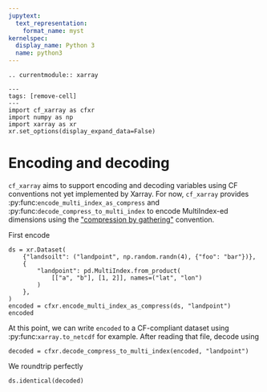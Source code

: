 ```yaml
---
jupytext:
  text_representation:
    format_name: myst
kernelspec:
  display_name: Python 3
  name: python3
---
```

```{eval-rst}
.. currentmodule:: xarray
```
```{code-cell}
---
tags: [remove-cell]
---
import cf_xarray as cfxr
import numpy as np
import xarray as xr
xr.set_options(display_expand_data=False)
```


# Encoding and decoding

`cf_xarray` aims to support encoding and decoding variables using CF conventions not yet implemented by Xarray. For now, ``cf_xarray`` provides
:py:func:`encode_multi_index_as_compress` and :py:func:`decode_compress_to_multi_index` to encode MultiIndex-ed dimensions using the
["compression by gathering"](http://cfconventions.org/Data/cf-conventions/cf-conventions-1.8/cf-conventions.html#compression-by-gathering) convention.

First encode
```{code-cell}
ds = xr.Dataset(
    {"landsoilt": ("landpoint", np.random.randn(4), {"foo": "bar"})},
    {
        "landpoint": pd.MultiIndex.from_product(
            [["a", "b"], [1, 2]], names=("lat", "lon")
        )
    },
)
encoded = cfxr.encode_multi_index_as_compress(ds, "landpoint")
encoded
```

At this point, we can write `encoded` to a CF-compliant dataset using :py:func:`xarray.to_netcdf` for example.
After reading that file, decode using
```{code-cell}
decoded = cfxr.decode_compress_to_multi_index(encoded, "landpoint")
```

We roundtrip perfectly
```{code-cell}
ds.identical(decoded)
```
